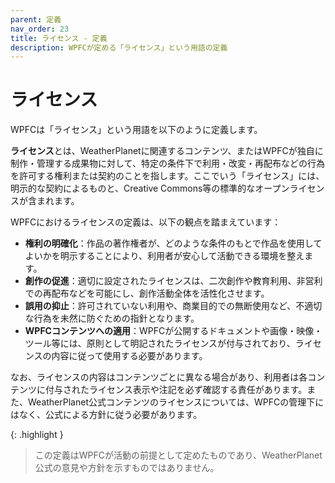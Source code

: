```yaml
---
parent: 定義
nav_order: 23
title: ライセンス - 定義
description: WPFCが定める「ライセンス」という用語の定義
---
```


# ライセンス

WPFCは「ライセンス」という用語を以下のように定義します。

**ライセンス**とは、WeatherPlanetに関連するコンテンツ、またはWPFCが独自に制作・管理する成果物に対して、特定の条件下で利用・改変・再配布などの行為を許可する権利または契約のことを指します。ここでいう「ライセンス」には、明示的な契約によるものと、Creative Commons等の標準的なオープンライセンスが含まれます。

WPFCにおけるライセンスの定義は、以下の観点を踏まえています：

- **権利の明確化**：作品の著作権者が、どのような条件のもとで作品を使用してよいかを明示することにより、利用者が安心して活動できる環境を整えます。
- **創作の促進**：適切に設定されたライセンスは、二次創作や教育利用、非営利での再配布などを可能にし、創作活動全体を活性化させます。
- **誤用の抑止**：許可されていない利用や、商業目的での無断使用など、不適切な行為を未然に防ぐための指針となります。
- **WPFCコンテンツへの適用**：WPFCが公開するドキュメントや画像・映像・ツール等には、原則として明記されたライセンスが付与されており、ライセンスの内容に従って使用する必要があります。

なお、ライセンスの内容はコンテンツごとに異なる場合があり、利用者は各コンテンツに付与されたライセンス表示や注記を必ず確認する責任があります。また、WeatherPlanet公式コンテンツのライセンスについては、WPFCの管理下にはなく、公式による方針に従う必要があります。

{: .highlight }
> この定義はWPFCが活動の前提として定めたものであり、WeatherPlanet公式の意見や方針を示すものではありません。
